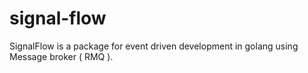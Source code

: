 # signal-flow
SignalFlow is a package for event driven development in golang using Message broker ( RMQ ).
